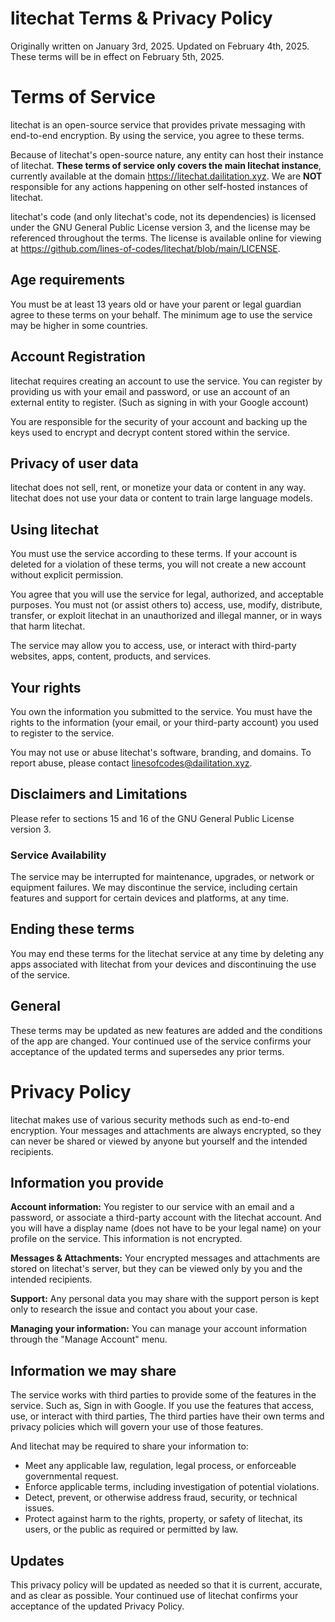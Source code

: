 # litechat Terms & Privacy Policy

Originally written on January 3rd, 2025.
Updated on February 4th, 2025.
These terms will be in effect on February 5th, 2025.

# Terms of Service

litechat is an open-source service that provides private messaging with end-to-end encryption. By using the service, you agree to these terms.

Because of litechat's open-source nature, any entity can host their instance of litechat. **These terms of service only covers the main litechat instance**, currently available at the domain https://litechat.dailitation.xyz. We are **NOT** responsible for any actions happening on other self-hosted instances of litechat.

litechat's code (and only litechat's code, not its dependencies) is licensed under the GNU General Public License version 3, and the license may be referenced throughout the terms. The license is available online for viewing at https://github.com/lines-of-codes/litechat/blob/main/LICENSE.

## Age requirements

You must be at least 13 years old or have your parent or legal guardian agree to these terms on your behalf. The minimum age to use the service may be higher in some countries.

## Account Registration

litechat requires creating an account to use the service. You can register by providing us with your email and password, or use an account of an external entity to register. (Such as signing in with your Google account)

You are responsible for the security of your account and backing up the keys used to encrypt and decrypt content stored within the service.

## Privacy of user data

litechat does not sell, rent, or monetize your data or content in any way. litechat does not use your data or content to train large language models.

## Using litechat

You must use the service according to these terms. If your account is deleted for a violation of these terms, you will not create a new account without explicit permission.

You agree that you will use the service for legal, authorized, and acceptable purposes. You must not (or assist others to) access, use, modify, distribute, transfer, or exploit litechat in an unauthorized and illegal manner, or in ways that harm litechat.

The service may allow you to access, use, or interact with third-party websites, apps, content, products, and services.

## Your rights

You own the information you submitted to the service. You must have the rights to the information (your email, or your third-party account) you used to register to the service.

You may not use or abuse litechat's software, branding, and domains. To report abuse, please contact linesofcodes@dailitation.xyz.

## Disclaimers and Limitations

Please refer to sections 15 and 16 of the GNU General Public License version 3.

### Service Availability

The service may be interrupted for maintenance, upgrades, or network or equipment failures. We may discontinue the service, including certain features and support for certain devices and platforms, at any time.

## Ending these terms

You may end these terms for the litechat service at any time by deleting any apps associated with litechat from your devices and discontinuing the use of the service.

## General

These terms may be updated as new features are added and the conditions of the app are changed. Your continued use of the service confirms your acceptance of the updated terms and supersedes any prior terms.

# Privacy Policy

litechat makes use of various security methods such as end-to-end encryption. Your messages and attachments are always encrypted, so they can never be shared or viewed by anyone but yourself and the intended recipients.

## Information you provide

**Account information:** You register to our service with an email and a password, or associate a third-party account with the litechat account. And you will have a display name (does not have to be your legal name) on your profile on the service. This information is not encrypted.

**Messages & Attachments:** Your encrypted messages and attachments are stored on litechat's server, but they can be viewed only by you and the intended recipients.

**Support:** Any personal data you may share with the support person is kept only to research the issue and contact you about your case.

**Managing your information:** You can manage your account information through the "Manage Account" menu.

## Information we may share

The service works with third parties to provide some of the features in the service. Such as, Sign in with Google. If you use the features that access, use, or interact with third parties, The third parties have their own terms and privacy policies which will govern your use of those features.

And litechat may be required to share your information to:

-   Meet any applicable law, regulation, legal process, or enforceable governmental request.
-   Enforce applicable terms, including investigation of potential violations.
-   Detect, prevent, or otherwise address fraud, security, or technical issues.
-   Protect against harm to the rights, property, or safety of litechat, its users, or the public as required or permitted by law.

## Updates

This privacy policy will be updated as needed so that it is current, accurate, and as clear as possible. Your continued use of litechat confirms your acceptance of the updated Privacy Policy.
